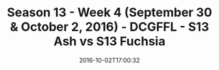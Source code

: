 ---
title: Season 13 - Week 4 (September 30 & October 2, 2016) - DCGFFL - S13 Ash vs S13
  Fuchsia
teams-score:
- team: _teams/s13-ash.md
  score: 31
- team: _teams/s13-fuchsia.md
  score: 19
mvp: J. Walker (Ash); S. Steinhardt (Fuchsia)
game-ball: S. Cromwell (Ash); M. Ta-a (Fuchsia)
sportsperson: ''
season: 13
week: 4
date: '2016-10-02T17:00:32'
pageid: season-13-week-4-september-30-october-2-2016-4808-vs-4815
---